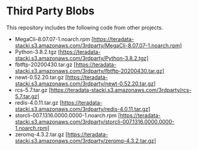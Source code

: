 # Third Party Blobs

This repository includes the following code from other projects.

* MegaCli-8.07.07-1.noarch.rpm [https://teradata-stacki.s3.amazonaws.com/3rdparty/MegaCli-8.07.07-1.noarch.rpm]
* Python-3.8.2.tgz [https://teradata-stacki.s3.amazonaws.com/3rdparty/Python-3.8.2.tgz]
* fbtftp-20200430.tar.gz [https://teradata-stacki.s3.amazonaws.com/3rdparty/fbtftp-20200430.tar.gz]
* newt-0.52.20.tar.gz [https://teradata-stacki.s3.amazonaws.com/3rdparty/newt-0.52.20.tar.gz]
* rcs-5.7.tar.gz [https://teradata-stacki.s3.amazonaws.com/3rdparty/rcs-5.7.tar.gz]
* redis-4.0.11.tar.gz [https://teradata-stacki.s3.amazonaws.com/3rdparty/redis-4.0.11.tar.gz]
* storcli-007.1316.0000.0000-1.noarch.rpm [https://teradata-stacki.s3.amazonaws.com/3rdparty/storcli-007.1316.0000.0000-1.noarch.rpm]
* zeromq-4.3.2.tar.gz [https://teradata-stacki.s3.amazonaws.com/3rdparty/zeromq-4.3.2.tar.gz]

